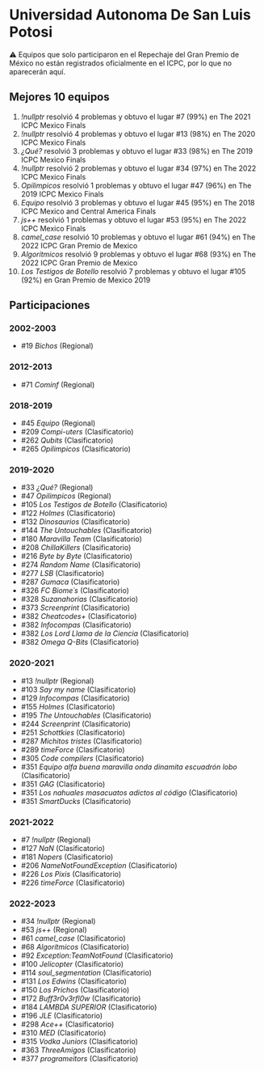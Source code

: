 # Universidad Autonoma De San Luis Potosi

:warning: Equipos que solo participaron en el Repechaje del Gran Premio de México no están registrados oficialmente en el ICPC, por lo que no aparecerán aquí.

## Mejores 10 equipos

1. _!nullptr_ resolvió 4 problemas y obtuvo el lugar #7 (99%) en The 2021 ICPC Mexico Finals
1. _!nullptr_ resolvió 4 problemas y obtuvo el lugar #13 (98%) en The 2020 ICPC Mexico Finals
1. _¿Qué?_ resolvió 3 problemas y obtuvo el lugar #33 (98%) en The 2019 ICPC Mexico Finals
1. _!nullptr_ resolvió 2 problemas y obtuvo el lugar #34 (97%) en The 2022 ICPC Mexico Finals
1. _Opilimpicos_ resolvió 1 problemas y obtuvo el lugar #47 (96%) en The 2019 ICPC Mexico Finals
1. _Equipo_ resolvió 3 problemas y obtuvo el lugar #45 (95%) en The 2018 ICPC Mexico and Central America Finals
1. _js++_ resolvió 1 problemas y obtuvo el lugar #53 (95%) en The 2022 ICPC Mexico Finals
1. _camel_case_ resolvió 10 problemas y obtuvo el lugar #61 (94%) en The 2022 ICPC Gran Premio de Mexico
1. _Algorítmicos_ resolvió 9 problemas y obtuvo el lugar #68 (93%) en The 2022 ICPC Gran Premio de Mexico
1. _Los Testigos de Botello_ resolvió 7 problemas y obtuvo el lugar #105 (92%) en Gran Premio de Mexico 2019

## Participaciones

### 2002-2003

- #19 _Bichos_ (Regional)

### 2012-2013

- #71 _Cominf_ (Regional)

### 2018-2019

- #45 _Equipo_ (Regional)
- #209 _Compi-uters_ (Clasificatorio)
- #262 _Qubits_ (Clasificatorio)
- #265 _Opilimpicos_ (Clasificatorio)

### 2019-2020

- #33 _¿Qué?_ (Regional)
- #47 _Opilimpicos_ (Regional)
- #105 _Los Testigos de Botello_ (Clasificatorio)
- #122 _Holmes_ (Clasificatorio)
- #132 _Dinosaurios_ (Clasificatorio)
- #144 _The Untouchables_ (Clasificatorio)
- #180 _Maravilla Team_ (Clasificatorio)
- #208 _ChillaKillers_ (Clasificatorio)
- #216 _Byte by Byte_ (Clasificatorio)
- #274 _Random Name_ (Clasificatorio)
- #277 _LSB_ (Clasificatorio)
- #287 _Gumaca_ (Clasificatorio)
- #326 _FC Biome´s_ (Clasificatorio)
- #328 _Suzanahorias_ (Clasificatorio)
- #373 _Screenprint_ (Clasificatorio)
- #382 _Cheatcodes+_ (Clasificatorio)
- #382 _Infocompas_ (Clasificatorio)
- #382 _Los Lord Llama de la Ciencia_ (Clasificatorio)
- #382 _Omega Q-Bits_ (Clasificatorio)

### 2020-2021

- #13 _!nullptr_ (Regional)
- #103 _Say my name_ (Clasificatorio)
- #129 _Infocompas_ (Clasificatorio)
- #155 _Holmes_ (Clasificatorio)
- #195 _The Untouchables_ (Clasificatorio)
- #244 _Screenprint_ (Clasificatorio)
- #251 _Schottkies_ (Clasificatorio)
- #287 _Michitos tristes_ (Clasificatorio)
- #289 _timeForce_ (Clasificatorio)
- #305 _Code compilers_ (Clasificatorio)
- #351 _Equipo alfa buena maravilla onda dinamita escuadrón lobo_ (Clasificatorio)
- #351 _GAG_ (Clasificatorio)
- #351 _Los nahuales masacuatos adictos al código_ (Clasificatorio)
- #351 _SmartDucks_ (Clasificatorio)

### 2021-2022

- #7 _!nullptr_ (Regional)
- #127 _NaN_ (Clasificatorio)
- #181 _Nopers_ (Clasificatorio)
- #206 _NameNotFoundException_ (Clasificatorio)
- #226 _Los Pixis_ (Clasificatorio)
- #226 _timeForce_ (Clasificatorio)

### 2022-2023

- #34 _!nullptr_ (Regional)
- #53 _js++_ (Regional)
- #61 _camel_case_ (Clasificatorio)
- #68 _Algorítmicos_ (Clasificatorio)
- #92 _Exception:TeamNotFound_ (Clasificatorio)
- #100 _Jelicopter_ (Clasificatorio)
- #114 _soul_segmentation_ (Clasificatorio)
- #131 _Los Edwins_ (Clasificatorio)
- #150 _Los Prichos_ (Clasificatorio)
- #172 _Buff3r0v3rfl0w_ (Clasificatorio)
- #184 _LAMBDA SUPERIOR_ (Clasificatorio)
- #196 _JLE_ (Clasificatorio)
- #298 _Ace++_ (Clasificatorio)
- #310 _MED_ (Clasificatorio)
- #315 _Vodka Juniors_ (Clasificatorio)
- #363 _ThreeAmigos_ (Clasificatorio)
- #377 _programeitors_ (Clasificatorio)



